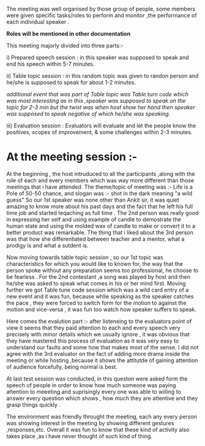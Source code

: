 The meeting was well organised by those group of people, some members were given specific tasks/roles to perform and monitor ,the performance of each individual speaker .

**Roles will be mentioned in other documentation**

This meeting majorly divided into three parts:-

i) Prepared speech session : in this speaker was supposed to speak and end his speech within 5-7 minutes.

ii) Table topic session : in this random topic was given to randon person and he/she is supposed to speak for about 1-2 minutes.

*additional event that was part of Table topic was Table turn code which was most interesting as in this ,speaker was supposed to speak on the topic for 2-3 min but the twist was when host show her hand then speaker was supposed to speak negative of which he/she was speaking.*

iii) Evaluation session : Evaluators will evaluate and let the people know the positives, scopes of improvement, & some challenges within 2-3 minutes.

# At the meeting session :- 

At the beginning , the host intruduced to all the participants ,along with the role of each and every members which was way more different than those meetings that i have attended. The theme/topic of meeting was :- Life is a Pole of 50-50 chance, and slogan was :- shot in the dark meaning "a wild guess"
So our 1st speaker was none other than Ankit sir, it was quiet amazing to know more about his past days and the fact that he left his full time job and started teqaching as full time . 
The 2nd person was really good in expressing her self and using example of candle to demostrate the human state and using the molded wax of candle to make or convert it to a better product was remarkable. 
The thing that i liked about the 3rd person was that how she differentiated between teacher and a mentor, what a prodigy is and what a sutdent is.

Now moving towards table topic session , so our 1st topic was characteristics for which you would like to known for, the way that the person spoke without any preparation seems too professional, he choose to be fearless . For the 2nd contestant ,a song was played by host and then he/she was asked to speak what comes in his or her mind first.
Moving further we got Table tune code session which was a wild card entry of a new event and it was fun, because whlie speaking as the speaker catches the pace , they were forced to switch form for the motion to against the motion and vice-versa , it was fun too watch how speaker suffers to speak.

Here comes the evalution part :- after listeneing to the evaluators point of view it seems that they paid attention to each and every speech very precisely with minor details which we usually ignore , it was obvious that they have mastered this process of evaluation as it was very easy to understand our faults and some how that makes most of the sense.
I did not agree with the 3rd evaluator on the fact of adding more drama inside the meeting or while hosting ,because it shows the attitutde of gaining attention of audience forcefully, being normal is best.

At last test session was conducted, in this queston were asked form the speech of people in order to know how much someone was paying attention to meeeting and suprisingly every one was able to willing to answer every question which shows , how much they are attentive and they grasp things quickly .

The environment was friendly throught the meeting, each any every person was showing interest in the meeting by showing different gestures ,responses,etc.
Overall it was fun to know that these kind of activity also takes place ,as i have never thought of such kind of thing.
